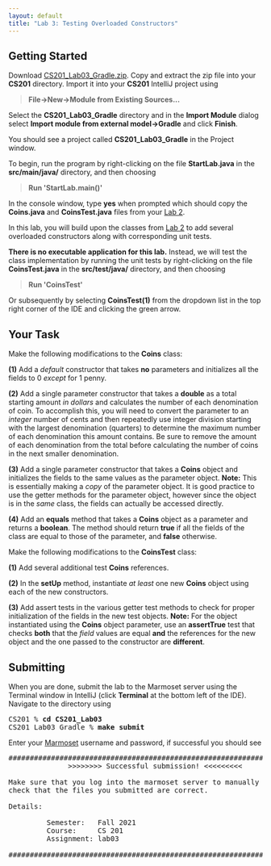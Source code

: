```yaml
---
layout: default
title: "Lab 3: Testing Overloaded Constructors"
---
```


## Getting Started

Download [CS201\_Lab03\_Gradle.zip](CS201_Lab03_Gradle.zip). Copy and extract the zip file into your **CS201** directory. Import it into your **CS201** IntelliJ project using

> **File&rarr;New&rarr;Module from Existing Sources...**

Select the **CS201\_Lab03\_Gradle** directory and in the **Import Module** dialog select **Import module from external model&rarr;Gradle** and click **Finish**.

You should see a project called **CS201\_Lab03\_Gradle** in the Project window.

To begin, run the program by right-clicking on the file **StartLab.java** in the **src/main/java/** directory, and then choosing

> **Run 'StartLab.main()'**

In the console window, type **yes** when prompted which should copy the **Coins.java** and **CoinsTest.java** files from your [Lab 2](lab2.html).

In this lab, you will build upon the classes from [Lab 2](lab2.html) to add several overloaded constructors along with corresponding unit tests.

**There is no executable application for this lab.** Instead, we will test the class implementation by running the unit tests by right-clicking on the file **CoinsTest.java** in the **src/test/java/** directory, and then choosing

> **Run 'CoinsTest'**

Or subsequently by selecting **CoinsTest(1)** from the dropdown list in the top right corner of the IDE and clicking the green arrow.

## Your Task

Make the following modifications to the **Coins** class:

**(1)** Add a *default* constructor that takes **no** parameters and initializes all the fields to 0 *except* for 1 penny.

**(2)** Add a single parameter constructor that takes a **double** as a total starting amount *in dollars* and calculates the number of each denomination of coin. To accomplish this, you will need to convert the parameter to an *integer* number of cents and then repeatedly use integer division starting with the largest denomination (quarters) to determine the maximum number of each denomination this amount contains. Be sure to remove the amount of each denomination from the total before calculating the number of coins in the next smaller denomination.

**(3)** Add a single parameter constructor that takes a **Coins** object and initializes the fields to the same values as the parameter object. **Note:** This is essentially making a *copy* of the parameter object. It is good practice to use the getter methods for the parameter object, however since the object is in the *same* class, the fields can actually be accessed directly.

**(4)** Add an **equals** method that takes a **Coins** object as a parameter and returns a **boolean**. The method should return **true** if all the fields of the class are equal to those of the parameter, and **false** otherwise.

Make the following modifications to the **CoinsTest** class:

**(1)** Add several additional test **Coins** references.

**(2)** In the **setUp** method, instantiate *at least* one new **Coins** object using each of the new constructors.

**(3)** Add assert tests in the various getter test methods to check for proper initialization of the fields in the new test objects. **Note:** For the object instantiated using the **Coins** object parameter, use an **assertTrue** test that checks **both** that the *field* values are equal **and** the references for the new object and the one passed to the constructor are **different**.

## Submitting

When you are done, submit the lab to the Marmoset server using the Terminal window in IntelliJ (click **Terminal** at the bottom left of the IDE). Navigate to the directory using

<pre>
CS201 % <b>cd CS201_Lab03</b>
CS201_Lab03_Gradle % <b>make submit</b>
</pre>

Enter your [Marmoset](https://cs.ycp.edu/marmoset) username and password, if successful you should see

<pre>
######################################################################
              >>>>>>>> Successful submission! <<<<<<<<<

Make sure that you log into the marmoset server to manually
check that the files you submitted are correct.

Details:

         Semester:   Fall 2021
         Course:     CS 201
         Assignment: lab03

######################################################################
</pre>
